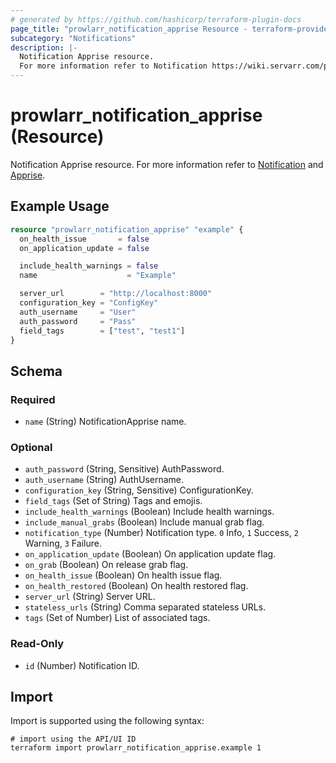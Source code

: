 ```yaml
---
# generated by https://github.com/hashicorp/terraform-plugin-docs
page_title: "prowlarr_notification_apprise Resource - terraform-provider-prowlarr"
subcategory: "Notifications"
description: |-
  Notification Apprise resource.
  For more information refer to Notification https://wiki.servarr.com/prowlarr/settings#connect and Apprise https://wiki.servarr.com/prowlarr/supported#apprise.
---
```


# prowlarr_notification_apprise (Resource)

<!-- subcategory:Notifications -->
Notification Apprise resource.
For more information refer to [Notification](https://wiki.servarr.com/prowlarr/settings#connect) and [Apprise](https://wiki.servarr.com/prowlarr/supported#apprise).

## Example Usage

```terraform
resource "prowlarr_notification_apprise" "example" {
  on_health_issue       = false
  on_application_update = false

  include_health_warnings = false
  name                    = "Example"

  server_url        = "http://localhost:8000"
  configuration_key = "ConfigKey"
  auth_username     = "User"
  auth_password     = "Pass"
  field_tags        = ["test", "test1"]
}
```

<!-- schema generated by tfplugindocs -->
## Schema

### Required

- `name` (String) NotificationApprise name.

### Optional

- `auth_password` (String, Sensitive) AuthPassword.
- `auth_username` (String) AuthUsername.
- `configuration_key` (String, Sensitive) ConfigurationKey.
- `field_tags` (Set of String) Tags and emojis.
- `include_health_warnings` (Boolean) Include health warnings.
- `include_manual_grabs` (Boolean) Include manual grab flag.
- `notification_type` (Number) Notification type. `0` Info, `1` Success, `2` Warning, `3` Failure.
- `on_application_update` (Boolean) On application update flag.
- `on_grab` (Boolean) On release grab flag.
- `on_health_issue` (Boolean) On health issue flag.
- `on_health_restored` (Boolean) On health restored flag.
- `server_url` (String) Server URL.
- `stateless_urls` (String) Comma separated stateless URLs.
- `tags` (Set of Number) List of associated tags.

### Read-Only

- `id` (Number) Notification ID.

## Import

Import is supported using the following syntax:

```shell
# import using the API/UI ID
terraform import prowlarr_notification_apprise.example 1
```
